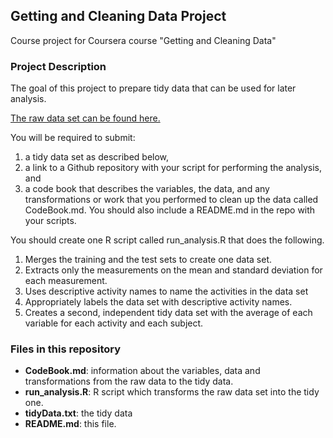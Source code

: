 ## Getting and Cleaning Data Project

Course project for Coursera course "Getting and Cleaning Data"

### Project Description

The goal of this project to prepare tidy data that can be used for later analysis. 

[The raw data set can be found here.](https://d396qusza40orc.cloudfront.net/getdata%2Fprojectfiles%2FUCI%20HAR%20Dataset.zip)

You will be required to submit: 
1) a tidy data set as described below, 
2) a link to a Github repository with your script for performing the analysis, and 
3) a code book that describes the variables, the data, and any transformations or work that you performed to clean up the data called CodeBook.md. 
You should also include a README.md in the repo with your scripts. 


You should create one R script called run_analysis.R that does the following. 
1. Merges the training and the test sets to create one data set.
2. Extracts only the measurements on the mean and standard deviation for each measurement. 
3. Uses descriptive activity names to name the activities in the data set
4. Appropriately labels the data set with descriptive activity names. 
5. Creates a second, independent tidy data set with the average of each variable for each activity and each subject. 

### Files in this repository

* __CodeBook.md__: information about the variables, data and transformations from the raw data to the tidy data.
* __run_analysis.R__: R script which transforms the raw data set into the tidy one.
* __tidyData.txt__: the tidy data
* __README.md__: this file.